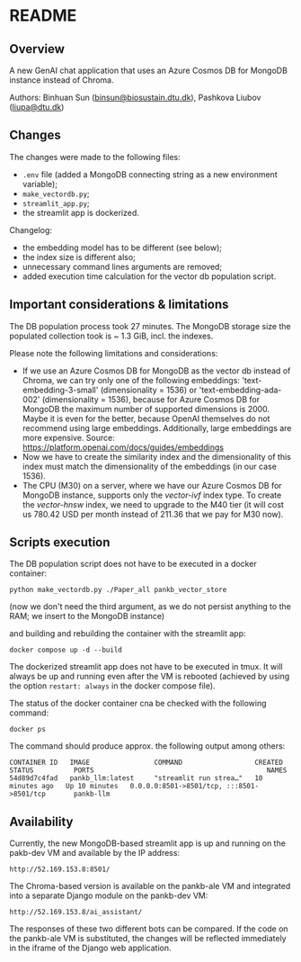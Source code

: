 # README

## Overview

A new GenAI chat application that uses an Azure Cosmos DB for MongoDB instance instead of Chroma.

Authors: Binhuan Sun (binsun@biosustain.dtu.dk), Pashkova Liubov (liupa@dtu.dk)

## Changes

The changes were made to the following files: 
- `.env` file (added a MongoDB connecting string as a new environment variable);
- `make_vectordb.py`;
- `streamlit_app.py`;
- the streamlit app is dockerized.

Changelog:
- the embedding model has to be different (see below);
- the index size is different also;
- unnecessary command lines arguments are removed;
- added execution time calculation for the vector db population script.

## Important considerations & limitations

The DB population process took 27 minutes. The MongoDB storage size the populated collection took is ~ 1.3 GiB, incl. the indexes.

Please note the following limitations and considerations:
- If we use an Azure Cosmos DB for MongoDB as the vector db instead of Chroma, we can try only one of the following embeddings: 'text-embedding-3-small' (dimensionality = 1536) or 'text-embedding-ada-002' (dimensionality = 1536), because for Azure Cosmos DB for MongoDB the maximum number of supported dimensions is 2000. Maybe it is even for the better, because OpenAI themselves do not recommend using large embeddings. Additionally, large embeddings are more expensive. Source: https://platform.openai.com/docs/guides/embeddings
- Now we have to create the similarity index and the dimensionality of this index must match the dimensionality of the embeddings (in our case 1536).
- The CPU (M30) on a server, where we have our Azure Cosmos DB for MongoDB instance, supports only the <i>vector-ivf</i> index type. To create the <i>vector-hnsw</i> index, we need to upgrade to the M40 tier (it will cost us 780.42 USD per month instead of 211.36 that we pay for M30 now).

## Scripts execution
The DB population script does not have to be executed in a docker container:
```
python make_vectordb.py ./Paper_all pankb_vector_store
```
(now we don't need the third argument, as we do not persist anything to the RAM; we insert to the MongoDB instance)

and building and rebuilding the container with the streamlit app:
```
docker compose up -d --build
```
The dockerized streamlit app does not have to be executed in tmux. It will always be up and running even after the VM is rebooted (achieved by using the option `restart: always` in the docker compose file).

The status of the docker container cna be checked with the following command:
```
docker ps
```
The command should produce approx. the following output among others:
```
CONTAINER ID   IMAGE                COMMAND                  CREATED          STATUS          PORTS                                           NAMES
54d89d7c4fad   pankb_llm:latest     "streamlit run strea…"   10 minutes ago   Up 10 minutes   0.0.0.0:8501->8501/tcp, :::8501->8501/tcp       pankb-llm
```

## Availability

Currently, the new MongoDB-based streamlit app is up and running on the pakb-dev VM and available by the IP address:
```
http://52.169.153.8:8501/
```
The Chroma-based version is available on the pankb-ale VM and integrated into a separate Django module on the pankb-dev VM: 
```
http://52.169.153.8/ai_assistant/
```
The responses of these two different bots can be compared. If the code on the pankb-ale VM is substituted, the changes will be reflected immediately in the iframe of the Django web application.